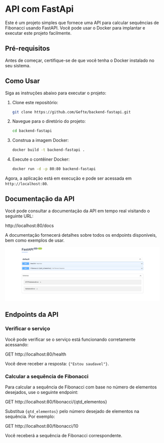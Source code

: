 # API com FastApi

Este é um projeto simples que fornece uma API para calcular sequências de Fibonacci usando FastAPI. Você pode usar o Docker para implantar e executar este projeto facilmente.

## Pré-requisitos

Antes de começar, certifique-se de que você tenha o Docker instalado no seu sistema.

## Como Usar

Siga as instruções abaixo para executar o projeto:

1. Clone este repositório:

    ```bash
    git clone https://github.com/Gefte/backend-fastapi.git
    ```

2. Navegue para o diretório do projeto:

    ```bash
    cd backend-fastapi
    ```

3. Construa a imagem Docker:

    ```bash
    docker build -t backend-fastapi .
    ```

4. Execute o contêiner Docker:

    ```bash
    docker run -d -p 80:80 backend-fastapi
    ```

Agora, a aplicação está em execução e pode ser acessada em `http://localhost:80`.

## Documentação da API

Você pode consultar a documentação da API em tempo real visitando o seguinte URL:

http://localhost:80/docs

A documentação fornecerá detalhes sobre todos os endpoints disponíveis, bem como exemplos de usar.

![Documentação da API](files/api_docs_0.png)

## Endpoints da API

### Verificar o serviço

Você pode verificar se o serviço está funcionando corretamente acessando:

GET http://localhost:80/health


Você deve receber a resposta: `{"Estou saudavel"}`.

### Calcular a sequência de Fibonacci

Para calcular a sequência de Fibonacci com base no número de elementos desejados, use o seguinte endpoint:

GET http://localhost:80/fibonacci/{qtd_elementos}


Substitua `{qtd_elementos}` pelo número desejado de elementos na sequência. Por exemplo:

GET http://localhost:80/fibonacci/10

Você receberá a sequência de Fibonacci correspondente.

